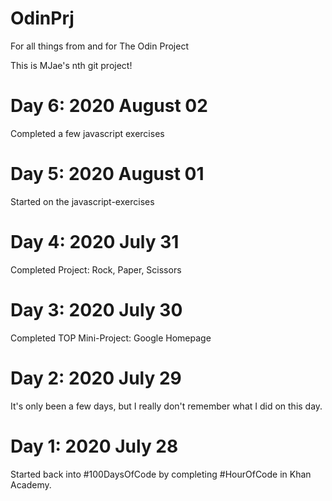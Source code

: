 # OdinPrj
For all things from and for The Odin Project

This is MJae's nth git project!

# Day 6: 2020 August 02
Completed a few javascript exercises

# Day 5: 2020 August 01
Started on the javascript-exercises

# Day 4: 2020 July 31
Completed Project: Rock, Paper, Scissors

# Day 3: 2020 July 30
Completed TOP Mini-Project: Google Homepage

# Day 2: 2020 July 29
It's only been a few days, but I really don't remember what I did on this day.

# Day 1: 2020 July 28
Started back into #100DaysOfCode by completing #HourOfCode in Khan Academy.
